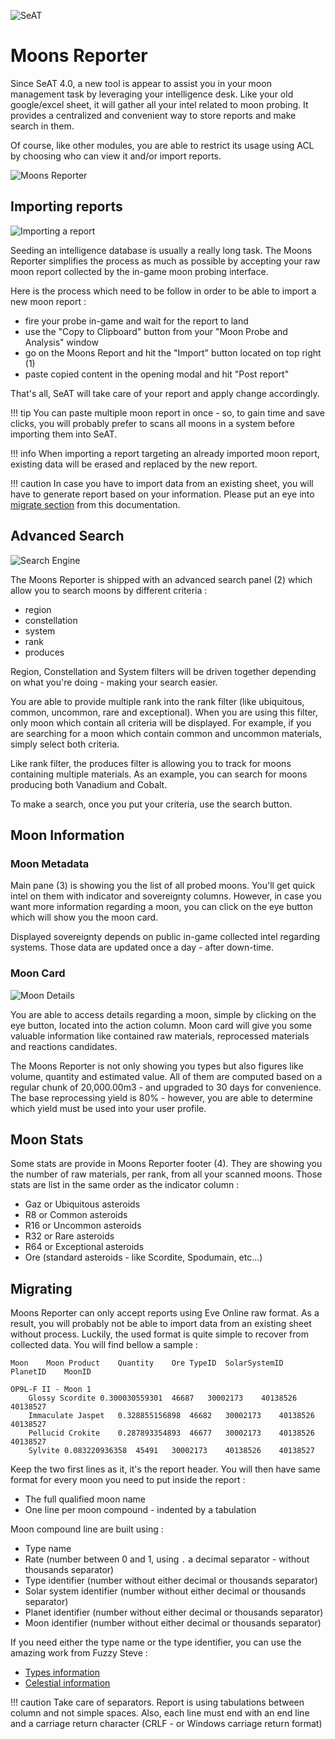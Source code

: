 ![SeAT](https://i.imgur.com/aPPOxSK.png)

# Moons Reporter

Since SeAT 4.0, a new tool is appear to assist you in your moon management task by leveraging your intelligence desk.
Like your old google/excel sheet, it will gather all your intel related to moon probing.
It provides a centralized and convenient way to store reports and make search in them.

Of course, like other modules, you are able to restrict its usage using ACL by choosing who can view it and/or import reports.

![Moons Reporter](../img/moons_reporter.png)

## Importing reports

![Importing a report](../img/moons_reporter_import.png)

Seeding an intelligence database is usually a really long task. The Moons Reporter simplifies the process as much as possible by accepting your raw moon report collected by the in-game moon probing interface.

Here is the process which need to be follow in order to be able to import a new moon report :

  - fire your probe in-game and wait for the report to land
  - use the "Copy to Clipboard" button from your "Moon Probe and Analysis" window 
  - go on the Moons Report and hit the "Import" button located on top right (1)
  - paste copied content in the opening modal and hit "Post report"

That's all, SeAT will take care of your report and apply change accordingly.

!!! tip
    You can paste multiple moon report in once - so, to gain time and save clicks, you will probably prefer to scans all moons in a system before importing them into SeAT.

!!! info
    When importing a report targeting an already imported moon report, existing data will be erased and replaced by the new report.

!!! caution
    In case you have to import data from an existing sheet, you will have to generate report based on your information.
    Please put an eye into [migrate section](#migrating) from this documentation.

## Advanced Search

![Search Engine](../img/moons_reporter_search.png)

The Moons Reporter is shipped with an advanced search panel (2) which allow you to search moons by different criteria :

  - region
  - constellation
  - system
  - rank
  - produces

Region, Constellation and System filters will be driven together depending on what you're doing - making your search easier.

You are able to provide multiple rank into the rank filter (like ubiquitous, common, uncommon, rare and exceptional).
When you are using this filter, only moon which contain all criteria will be displayed.
For example, if you are searching for a moon which contain common and uncommon materials, simply select both criteria.

Like rank filter, the produces filter is allowing you to track for moons containing multiple materials.
As an example, you can search for moons producing both Vanadium and Cobalt.

To make a search, once you put your criteria, use the search button.

## Moon Information

### Moon Metadata

Main pane (3) is showing you the list of all probed moons. You'll get quick intel on them with indicator and sovereignty columns.
However, in case you want more information regarding a moon, you can click on the eye button which will show you the moon card.

Displayed sovereignty depends on public in-game collected intel regarding systems. Those data are updated once a day - after down-time.

### Moon Card

![Moon Details](../img/moons_reporter_details.png)

You are able to access details regarding a moon, simple by clicking on the eye button, located into the action column.
Moon card will give you some valuable information like contained raw materials, reprocessed materials and reactions candidates.

The Moons Reporter is not only showing you types but also figures like volume, quantity and estimated value.
All of them are computed based on a regular chunk of 20,000.00m3 - and upgraded to 30 days for convenience.
The base reprocessing yield is 80% - however, you are able to determine which yield must be used into your user profile.

## Moon Stats

Some stats are provide in Moons Reporter footer (4). They are showing you the number of raw materials, per rank, from all your scanned moons.
Those stats are list in the same order as the indicator column :

  - Gaz or Ubiquitous asteroids
  - R8 or Common asteroids
  - R16 or Uncommon asteroids
  - R32 or Rare asteroids
  - R64 or Exceptional asteroids
  - Ore (standard asteroids - like Scordite, Spodumain, etc...)

## Migrating

Moons Reporter can only accept reports using Eve Online raw format. As a result, you will probably not be able to import data from an existing sheet without process.
Luckily, the used format is quite simple to recover from collected data. You will find bellow a sample :

```
Moon	Moon Product	Quantity	Ore TypeID	SolarSystemID	PlanetID	MoonID

OP9L-F II - Moon 1
	Glossy Scordite	0.300030559301	46687	30002173	40138526	40138527
	Immaculate Jaspet	0.328855156898	46682	30002173	40138526	40138527
	Pellucid Crokite	0.287893354893	46677	30002173	40138526	40138527
	Sylvite	0.083220936358	45491	30002173	40138526	40138527
```

Keep the two first lines as it, it's the report header.
You will then have same format for every moon you need to put inside the report :

  - The full qualified moon name
  - One line per moon compound - indented by a tabulation

Moon compound line are built using :

  - Type name
  - Rate (number between 0 and 1, using `.` a decimal separator - without thousands separator)
  - Type identifier (number without either decimal or thousands separator)
  - Solar system identifier (number without either decimal or thousands separator)
  - Planet identifier (number without either decimal or thousands separator)
  - Moon identifier (number without either decimal or thousands separator)

If you need either the type name or the type identifier, you can use the amazing work from Fuzzy Steve :
- [Types information](https://www.fuzzwork.co.uk/dump/latest/invTypes.csv.bz2)
- [Celestial information](https://www.fuzzwork.co.uk/dump/latest/mapDenormalize.csv.bz2)

!!! caution
    Take care of separators. Report is using tabulations between column and not simple spaces.
    Also, each line must end with an end line and a carriage return character (CRLF - or Windows carriage return format)
